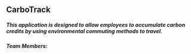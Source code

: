 ## CarboTrack

##### This application is designed to allow employees to accumulate carbon credits by using environmental commuting methods to travel.

##### Team Members:
